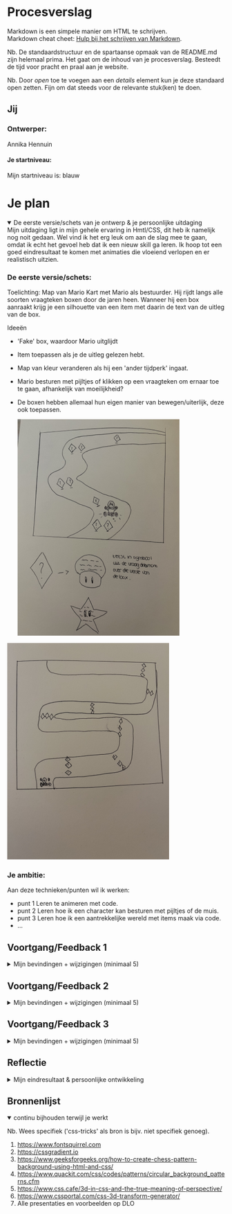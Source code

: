 # Procesverslag
Markdown is een simpele manier om HTML te schrijven.  
Markdown cheat cheet: [Hulp bij het schrijven van Markdown](https://github.com/adam-p/markdown-here/wiki/Markdown-Cheatsheet).

Nb. De standaardstructuur en de spartaanse opmaak van de README.md zijn helemaal prima. Het gaat om de inhoud van je procesverslag. Besteedt de tijd voor pracht en praal aan je website.

Nb. Door *open* toe te voegen aan een *details* element kun je deze standaard open zetten. Fijn om dat steeds voor de relevante stuk(ken) te doen.




## Jij

### Ontwerper:
Annika Hennuin

#### Je startniveau:
Mijn startniveau is: blauw




# Je plan

<details open>
  <summary>De eerste versie/schets van je ontwerp & je persoonlijke uitdaging</summary>
  Mijn uitdaging ligt in mijn gehele ervaring in Hmtl/CSS, dit heb ik namelijk nog noit gedaan. Wel vind ik het erg leuk om aan de slag mee te gaan, omdat ik echt het gevoel heb dat ik een nieuw skill ga leren. Ik hoop tot een goed eindresultaat te komen met animaties die vloeiend verlopen en er realistisch uitzien.

  ### De eerste versie/schets:
Toelichting:
Map van Mario Kart met Mario als bestuurder. Hij rijdt langs alle soorten vraagteken boxen door de jaren heen. Wanneer hij een box aanraakt krijg je een silhouette van een item met daarin de text van de uitleg van de box.

Ideeën
- 'Fake' box, waardoor Mario uitglijdt
- Item toepassen als je de uitleg gelezen hebt.
- Map van kleur veranderen als hij een 'ander tijdperk' ingaat.
- Mario besturen met pijltjes of klikken op een vraagteken om ernaar toe te gaan, afhankelijk van moeilijkheid?
- De boxen hebben allemaal hun eigen manier van bewegen/uiterlijk, deze ook toepassen.

  <img src="readme-images/IMG_5078.jpg" width="375px" alt="eerste versie/schets">
 <img src="readme-images/IMG_5079.jpg" width="375px" alt="eerste versie/schets">

  ### Je ambitie: 
  Aan deze technieken/punten wil ik werken:
  - punt 1 Leren te animeren met code.
  - punt 2 Leren hoe ik een character kan besturen met pijltjes of de muis.
  - punt 3 Leren hoe ik een aantrekkelijke wereld met items maak via code.
  - ...
 
</details>




## Voortgang/Feedback 1

<details>
  <summary>Mijn bevindingen + wijzigingen (minimaal 5)</summary>
Ik heb feedback gekregen op mijn eerste schetsen.

  ### Bevinding 1:
 Het eerste punt wat naar voren kwam is dat in plaats van een andere 'kleur overlay' bij elke variant van Mario Kart ik een thema kan toevoegen. Hierbij gaf de feedbackgever een idee van een map die je over tijd ziet veranderen.

  #### oplossing:
  Om dit toe te passen ben ik opzoek gegaan naar meerdere varianten van het Mario Circuit. Hierbij heb ik gekeken naar de structuur van de grond, de weg en van het gras. Deze heb ik vervolgens apart opgezocht en hiermee verschillende achtergronden gemaakt.
  <img src="readme-images/Screen3.png" width="375px" alt="grond structuur Mario">
  <img src="readme-images/Screen4.png" width="375px" alt="varianten circuit">
  <img src="readme-images/Screen5.png" width="375px" alt="zelfgemaakt circuit">



  ### Bevinding 2:
  Het tweede punt ging over de besturing, hier heb ik verschillende mogelijkheden gehoord wat er mogelijk is. Zo kan ik scrollen met een gefixeerde positie, met pijltjes besturen of een muis volgen.

  #### oplossing:
  Uiteindelijk heb ik in overleg gekozen om te scrollen i.v.m. de moeilijkheidsgraad die hier lager ligt.



  ### Bevinding 3:
  Mijn derde feedback heb ik gekregen over de paaseieren in de game. Zo heb ik nog meer ideen gekregen wat ik hiervoor zou kunnen gebruiken. Zelf had ik al het ideen om een 'fake box' neer te zetten. Nu heb ik ook nog meer variaties die ik kan toepassen; een banaan, olievlek en mushrooms.
  
  #### oplossing:
  Deze ga ik toepassen in mijn animatie.

  ### Bevinding 4:
  Terwijl ik aan de slag ben gegaan ben ik tegen meerdere dingen aangelopen. Zo wilde ik graag een font van het web gebruiken voor het vraagteken in de eerst box, alleen wilde deze maar niet geactiveerd worden.
  <img src="readme-images/Screen1.png" width="375px" alt="problemen font">
  
  #### oplossing:
  Na veel Googelen lukte het nog steeds niet en ben ik met Sanne gaan zitten. Het probleem was simpel terug te leiden naar enkele punten die in de source vermelding miste.

  ### Bevinding 5:
  Voor het tweede vierkant wilde ik deze vullen met een gradient. Vanuit de eerste instroomles had ik hier al ervaring mee, maar ook de gradient wilde niet tot stand komen. Ook hier weer veel gegoogled, maar ik kon het probleem niet vinden.
  <img src="readme-images/Screen2.png" width="375px" alt="problemen gradient">
  
  #### oplossing:
  Uiteindelijk heb ik een gradient generator van het internet gebruikt. Dit had ik nooit eerder gedaan, maar het was eenvoudig om uit te voeren.
</details>




## Voortgang/Feedback 2

<details>
  <summary>Mijn bevindingen + wijzigingen (minimaal 5)</summary>
  Dit is mijn ontvangen feedback:

  <img src="readme-images/feedback2a.png" width="375px" alt="voorkant feedback">
  <img src="readme-images/feedback2b.png" width="375px" alt="achterkant feedback">
  <img src="readme-images/feedback2c.png" width="375px" alt="toevoegingen feedback">

  ### Bevinding 1:
  Mijn eerste feedback was dat mijn elementen nog niet netjes zijn uitgelijnd. Zo is het verloop van de wegen nog niet correct. 

<<img src="readme-images/verloopwegen.png" width="375px" alt="verloop wegen">

  #### oplossing:
  Dit heb ik opgelost door de wegen te herzien in Illustrator en de overgang van de wegen goed aan te laten sluiten. 
  <img src="readme-images/uitlijningwegen.png" width="375px" alt="uitlijning wegen">


  ### Bevinding 2:
  Boxen zijn uit proportie als ze een ander formaat aannemen.

  <img src="readme-images/boxvervormd.png" width="375px" alt="box uit proportie">
  
  #### oplossing:
  De boxen die niet relatief werkten heb ik opgelost door samen met Sanne hier naar te kijken. Uiteindelijk hebben we een variabele van de maat gemaakt, namelijk 60 px. Vervolgens hebben we deze variabele een relatieve waarde als 9vmin gegeven en voor de breedte de variabele aangehouden.

  <img src="readme-images/varcubesize.png" width="375px" alt="variabele cube size">  
  <img src="readme-images/cube2toegepast.png" width="375px" alt="variabele cube size toegepast">  


  ### Bevinding 3:
  Er staan twee losse IMG in github.

  #### oplossing:
   Deze heb ik verwijderd uit github. Eerst kon ik niet vinden hoe dit kon, maar na een paar minuten googelen kwam ik eruit.


  ### Bevinding 4:
  In mijn CSS is nog geen commentaar gegeven om de structuur duidelijk te maken. 

  #### oplossing:
  Ik heb overal titels toegevoegd waar de css over gaat. Denk aan Custom properties, de buttons, mario en de verschillende Li's.

  <img src="readme-images/titelcssa.png" width="375px" alt="toegevoegde titels">  
  <img src="readme-images/titelcssb.png" width="375px" alt="toegevoegde titels">  

  ### Bevinding 5:
  Er zijn nog een Custom Properties toegevoegd. 

  #### oplossing:
  Ik heb van alle kleuren Custom Properties gemaakt. Dit was weer even zoeken hoe het ook alweer moest. Door de powerpoints op DLO heb ik alle info weer naar boven kunnen halen. Het ging best snel en makkelijk doordat het veel kopieeren en plakken was. Wel moest ik goed kijken dat ik niet elk vlak per box een eigen custom property gaf, omdat er ook veel overlapt en ik dus dezelfde kan gebruiken.

  Hieronder zie je de originele staat van de kleuren, zonder Custom Properties en eronder als ze wel zijn toegepast.
 
  <img src="readme-images/kleurgeencp.png" width="375px" alt="code geen cp">  
  <img src="readme-images/kleurwelcp.png" width="375px" alt="toegevoegde cp">  

  ### Bevinding 5:
  Als laatste had ik nog geen bronnen toegevoegd in mijn css, terwijl ik deze wel heb gebruikt.

   #### oplossing:
   De bronnen zijn toegevoegd en ook in de bronnenlijst gezet.

   <img src="readme-images/bronvermelding.png" width="375px" alt="bronvermelding">  

</details>




## Voortgang/Feedback 3

<details>
  <summary>Mijn bevindingen + wijzigingen (minimaal 5)</summary>
  
  ### Bevinding 1:
  Omschrijving van wat er nog niet orde was (tekst en afbeeding(en)).

  #### oplossing:
  Beschrijving hoe je het hebt hebt opgelost of als het niet gelukt is hoe je het zou oplossen (tekst en afbeeding(en)).



  ### Bevinding 2:
  Omschrijving van wat er nog niet orde was (tekst en afbeeding(en)).

  #### oplossing:
  Beschrijving hoe je het hebt hebt opgelost of als het niet gelukt is hoe je het zou oplossen (tekst en afbeeding(en)).



  ### Bevinding 3:
  ...

</details>




## Reflectie

<details>
  <summary>Mijn eindresultaat & persoonlijke ontwikkeling</summary>

  ### Je uitkomst - karakteristiek screenshot(s):
  <img src="readme-images/dummy-plaatje.jpg" width="375px" alt="final ontwerp">


  ### Dit ging goed/Heb ik geleerd: 
  Korte omschrijving met plaatje(s)

  <img src="readme-images/dummy-plaatje.jpg" width="375px" alt="top">


  ### Dit was lastig/Is niet gelukt:
  Korte omschrijving met plaatje(s)

  <img src="readme-images/dummy-plaatje.jpg" width="375px" alt="bummer">
</details>




## Bronnenlijst

<details open>
<summary>continu bijhouden terwijl je werkt</summary>

Nb. Wees specifiek ('css-tricks' als bron is bijv. niet specifiek genoeg).

1. https://www.fontsquirrel.com
2. https://cssgradient.io
3. https://www.geeksforgeeks.org/how-to-create-chess-pattern-background-using-html-and-css/ 
4. https://www.quackit.com/css/codes/patterns/circular_background_patterns.cfm
5. https://www.css.cafe/3d-in-css-and-the-true-meaning-of-perspective/
6. https://www.cssportal.com/css-3d-transform-generator/
7. Alle presentaties en voorbeelden op DLO

</details>